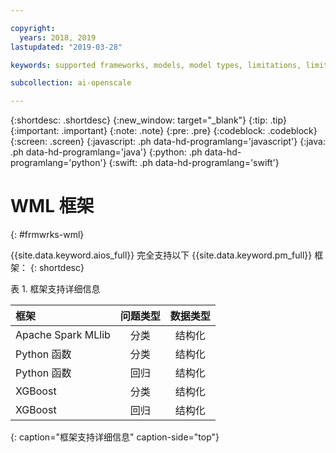 ```yaml
---

copyright:
  years: 2018, 2019
lastupdated: "2019-03-28"

keywords: supported frameworks, models, model types, limitations, limits

subcollection: ai-openscale

---
```


{:shortdesc: .shortdesc}
{:new_window: target="_blank"}
{:tip: .tip}
{:important: .important}
{:note: .note}
{:pre: .pre}
{:codeblock: .codeblock}
{:screen: .screen}
{:javascript: .ph data-hd-programlang='javascript'}
{:java: .ph data-hd-programlang='java'}
{:python: .ph data-hd-programlang='python'}
{:swift: .ph data-hd-programlang='swift'}

# WML 框架
{: #frmwrks-wml}

{{site.data.keyword.aios_full}} 完全支持以下 {{site.data.keyword.pm_full}} 框架：
{: shortdesc}

表 1. 框架支持详细信息

| 框架 | 问题类型 | 数据类型 |
|:---|:---:|:---:|
| Apache Spark MLlib |分类| 结构化 |
| Python 函数 |分类| 结构化 |
| Python 函数 | 回归 | 结构化 |
| XGBoost |分类| 结构化 |
| XGBoost | 回归 | 结构化 |
{: caption="框架支持详细信息" caption-side="top"}



